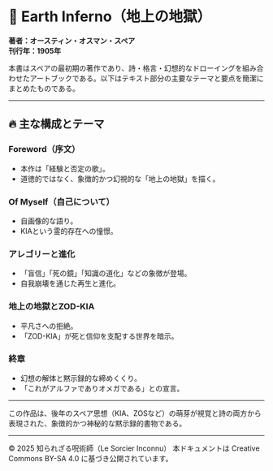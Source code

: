 # 📖 Earth Inferno（地上の地獄）

**著者：オースティン・オスマン・スペア**  
**刊行年：1905年**

本書はスペアの最初期の著作であり、詩・格言・幻想的なドローイングを組み合わせたアートブックである。以下はテキスト部分の主要なテーマと要点を簡潔にまとめたものである。

---

## 🔥 主な構成とテーマ

### Foreword（序文）
- 本作は「経験と否定の歌」。
- 道徳的ではなく、象徴的かつ幻視的な「地上の地獄」を描く。

### Of Myself（自己について）
- 自画像的な語り。
- KIAという霊的存在への憧憬。

### アレゴリーと進化
- 「盲信」「死の鏡」「知識の道化」などの象徴が登場。
- 自我崩壊を通じた再生と進化。

### 地上の地獄とZOD-KIA
- 平凡さへの拒絶。
- 「ZOD-KIA」が死と信仰を支配する世界を暗示。

### 終章
- 幻想の解体と黙示録的な締めくくり。
- 「これがアルファでありオメガである」との宣言。

---

この作品は、後年のスペア思想（KIA、ZOSなど）の萌芽が視覚と詩の両方から表現された、象徴的かつ神秘的な黙示録的書物である。

---

© 2025 知られざる呪術師（Le Sorcier Inconnu）
本ドキュメントは Creative Commons BY-SA 4.0 に基づき公開されています。
